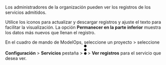 Los administradores de la organización pueden ver los registros de los servicios admitidos.

Utilice los iconos para actualizar y descargar registros y ajuste el texto para facilitar la visualización. La opción **Permanecer en la parte inferior** muestra los datos más nuevos que llenan el registro.

En el cuadro de mando de ModelOps, seleccione un proyecto \> seleccione **Configuración** \> **Servicios** pestaña \> ![kebab menu](Images/zsz1597101912145.svg) \> **Ver registros** para el servicio que desea ver.
